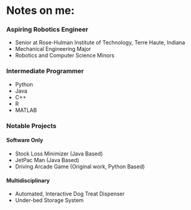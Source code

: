 # Notes on me:
### Aspiring Robotics Engineer
- Senior at Rose-Hulman Institute of Technology, Terre Haute, Indiana
- Mechanical Engineering Major
- Robotics and Computer Science Minors
### Intermediate Programmer
- Python
- Java
- C++
- R
- MATLAB
### Notable Projects
#### Software Only
- Stock Loss Minimizer (Java Based)
- JetPac Man (Java Based)
- Driving Arcade Game (Original work, Python Based)
#### Multidisciplinary
- Automated, Interactive Dog Treat Dispenser
- Under-bed Storage System
